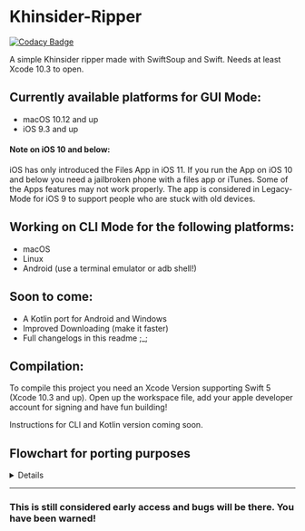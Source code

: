 # Khinsider-Ripper
[![Codacy Badge](https://app.codacy.com/project/badge/Grade/0efcee82321b4820b02e23bbe0061c5a)](https://www.codacy.com/manual/ptgms/khinsider-ripper?utm_source=github.com&amp;utm_medium=referral&amp;utm_content=ptgms/khinsider-ripper&amp;utm_campaign=Badge_Grade)

A simple Khinsider ripper made with SwiftSoup and Swift. Needs at least Xcode 10.3 to open.

## Currently available platforms for GUI Mode:

- macOS 10.12 and up
- iOS 9.3 and up

#### Note on iOS 10 and below:

iOS has only introduced the Files App in iOS 11. If you run the App on iOS 10 and below you need a jailbroken phone with a files app or iTunes. Some of the Apps features may not work properly. The app is considered in Legacy-Mode for iOS 9 to support people who are stuck with old devices.

## Working on CLI Mode for the following platforms:

- macOS
- Linux
- Android (use a terminal emulator or adb shell!)

## Soon to come:

- A Kotlin port for Android and Windows
- Improved Downloading (make it faster)
- Full changelogs in this readme ;_;

## Compilation:

To compile this project you need an Xcode Version supporting Swift 5 (Xcode 10.3 and up). Open up the workspace file, add your apple developer account for signing and have fun building!

Instructions for CLI and Kotlin version coming soon.

## Flowchart for porting purposes
<details>
<img src="https://raw.githubusercontent.com/ptgms/khinsider-ripper/master/githubassets/workings.svg">
</details>

---

### This is still considered early access and bugs will be there. You have been warned!
